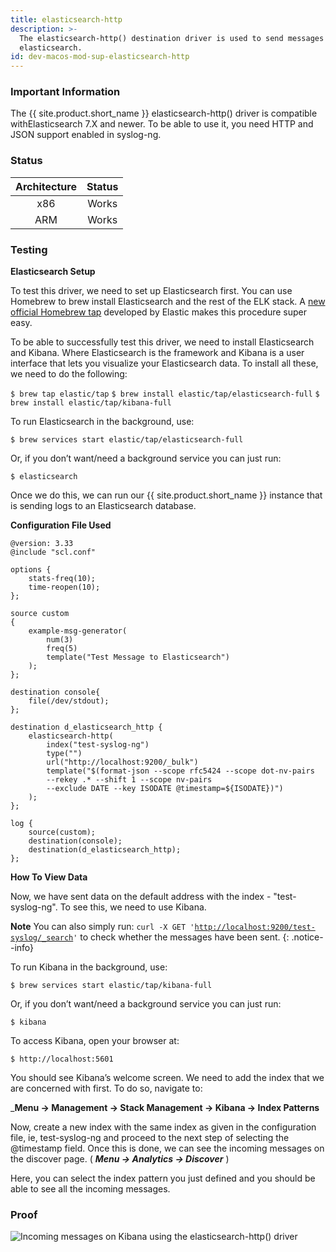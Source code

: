 ```yaml
---
title: elasticsearch-http
description: >-
  The elasticsearch-http() destination driver is used to send messages to
  elasticsearch.
id: dev-macos-mod-sup-elasticsearch-http
---
```


### Important Information

The {{ site.product.short_name }} elasticsearch-http() driver is compatible withElasticsearch 7.X and newer. To be able to use it, you need HTTP and JSON support enabled in syslog-ng.

### Status

| Architecture | Status |
| :----------: | :----: |
|      x86     |  Works |
|      ARM     |  Works |

### Testing

**Elasticsearch Setup**

To test this driver, we need to set up Elasticsearch first. You can use Homebrew to brew install Elasticsearch and the rest of the ELK stack. A [new official Homebrew tap](https://github.com/elastic/homebrew-tap) developed by Elastic makes this procedure super easy.

To be able to successfully test this driver, we need to install Elasticsearch and Kibana. Where Elasticsearch is the framework and Kibana is a user interface that lets you visualize your Elasticsearch data. To install all these, we need to do the following:&#x20;

`$ brew tap elastic/tap`
`$ brew install elastic/tap/elasticsearch-full`
`$ brew install elastic/tap/kibana-full`

To run Elasticsearch in the background, use:

`$ brew services start elastic/tap/elasticsearch-full`

Or, if you don’t want/need a background service you can just run:

`$ elasticsearch`

Once we do this, we can run our {{ site.product.short_name }} instance that is sending logs to an Elasticsearch database.&#x20;

**Configuration File Used**

```config
@version: 3.33
@include "scl.conf"

options {
    stats-freq(10);
    time-reopen(10);
};

source custom
{
    example-msg-generator(
        num(3)
        freq(5)
        template("Test Message to Elasticsearch")
    );
};

destination console{
    file(/dev/stdout);
};

destination d_elasticsearch_http {
    elasticsearch-http(
        index("test-syslog-ng")
        type("")
        url("http://localhost:9200/_bulk")
        template("$(format-json --scope rfc5424 --scope dot-nv-pairs
        --rekey .* --shift 1 --scope nv-pairs
        --exclude DATE --key ISODATE @timestamp=${ISODATE})")
    );
};

log {
    source(custom);
    destination(console);
    destination(d_elasticsearch_http);
};
```

**How To View Data**

Now, we have sent data on the default address with the index - "test-syslog-ng". To see this, we need to use Kibana.&#x20;

**Note**
You can also simply run:
`curl -X GET '`[`http://localhost:9200/test-syslog/_search`](http://localhost:9200/test-syslog/\_search)`'`
to check whether the messages have been sent.
{: .notice--info}

To run Kibana in the background, use:

`$ brew services start elastic/tap/kibana-full`

Or, if you don’t want/need a background service you can just run:

`$ kibana`

To access Kibana, open your browser at:

`$ http://localhost:5601`

You should see Kibana’s welcome screen. We need to add the index that we are concerned with first. To do so, navigate to:

_**Menu -> Management -> Stack Management -> Kibana -> Index Patterns**

Now, create a new index with the same index as given in the configuration file, ie, test-syslog-ng and proceed to the next step of selecting the @timestamp field. Once this is done, we can see the incoming messages on the discover page. ( _**Menu -> Analytics -> Discover**_ )

Here, you can select the index pattern you just defined and you should be able to see all the incoming messages.

### Proof

![Incoming messages on Kibana using the elasticsearch-http() driver](<{{dev_img_folder}}/module-support/Screenshot 2021-07-19 at 2.13.18 AM.png>)
